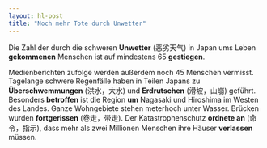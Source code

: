```yaml
---
layout: hl-post
title: "Noch mehr Tote durch Unwetter"
---
```

Die Zahl der durch die schweren **Unwetter** (恶劣天气) in Japan ums Leben **gekommenen** Menschen ist auf mindestens 65 **gestiegen**.

Medienberichten zufolge werden außerdem noch 45 Menschen vermisst. Tagelange schwere Regenfälle haben in Teilen Japans zu **Überschwemmungen** (洪水，大水) und **Erdrutschen** (滑坡，山崩) geführt. Besonders **betroffen** ist die Region **um** Nagasaki und Hiroshima im Westen des Landes. Ganze Wohngebiete stehen meterhoch unter Wasser. Brücken wurden **fortgerissen** (卷走，带走). Der Katastrophenschutz **ordnete an** (命令，指示), dass mehr als zwei Millionen Menschen ihre Häuser **verlassen** müssen.
